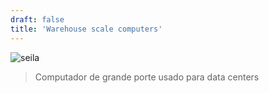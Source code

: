 ```yaml
---
draft: false
title: 'Warehouse scale computers'
---
```


![seila](https://encrypted-tbn0.gstatic.com/images?q=tbn:ANd9GcQcJ4WTz_z72WhJNFfILLt8Soltp8dnhmImiAK8-k50NQ&s)

> Computador de grande porte usado para data centers

